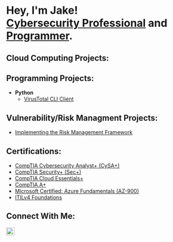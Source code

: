 <h1>Hey, I'm Jake!<br/><a href=https://linkedin.com/in/jake-espinosa>Cybersecurity Professional</a> and <a href="https://github.com/jakeEspinosa">Programmer</a>.</h1>

<h2>Cloud Computing Projects:</h2>

<h2>Programming Projects:</h2>

- <b>Python</b>
  - [VirusTotal CLI Client](https://github.com/jakeEspinosa/virusTotalCLI)

<h2>Vulnerability/Risk Managment Projects:</h2>

- [Implementing the Risk Management Framework](https://github.com/jakeEspinosa/riskManagementFramework)

<h2>Certifications:</h2>

- [CompTIA Cybersecurity Analyst+ (CySA+)](https://imgur.com/YNcFHPs)
- [CompTIA Security+ (Sec+)](https://imgur.com/vt1CmaG)
- [CompTIA Cloud Essentials+](https://imgur.com/GkERQRO)
- [CompTIA A+](https://imgur.com/UiYtFQE)
- [Microsoft Certified: Azure Fundamentals (AZ-900)](https://imgur.com/CjBH7ME)
- [ITILv4 Foundations](https://imgur.com/A7wD6qm)

<h2>Connect With Me:</h2>

[<img align="left" alt="JoshMadakor | LinkedIn" width="22px" src="https://cdn.jsdelivr.net/npm/simple-icons@v3/icons/linkedin.svg" />][linkedin]

[linkedin]: https://linkedin.com/in/jake-espinosa
